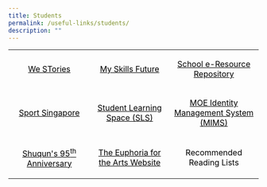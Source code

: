 ```yaml
---
title: Students
permalink: /useful-links/students/
description: ""
---
```

<table>
<tbody>
<tr>
<td style="text-align: center;" width="199">
<p><span style="color: #000000;"><a style="color: #000000;" href="https://online.fliphtml5.com/obrr/qkde/#p=1">We STories</a></span></p>
</td>
<td style="text-align: center;" width="208">
<p><span style="color: #000000;"><a style="color: #000000;" href="https://www.myskillsfuture.gov.sg/content/student/en/primary.html">My Skills Future</a></span></p>
</td>
<td style="text-align: center;" width="208">
<p><span style="color: #000000;"><a style="color: #000000;" href="https://schoolibrary.moe.edu.sg/eresourcespri/cgi-bin/spydus.exe/MSGTRN/WPAC/HOME">School e-Resource Repository</a></span></p>
</td>
</tr>
<tr>
<td style="text-align: center;" width="199">
<p><span style="color: #000000;"><a style="color: #000000;" href="https://www.sportsingapore.gov.sg/">Sport Singapore</a></span></p>
</td>
<td style="text-align: center;" width="208">
<p><span style="color: #000000;"><a style="color: #000000;" href="https://vle.learning.moe.edu.sg/login">Student Learning Space (SLS)</a></span></p>
</td>
<td style="text-align: center;" width="208">
<p><span style="color: #000000;"><a style="color: #000000;" href="https://idp.mims.moe.gov.sg/nidp/saml2/sso">MOE Identity Management System (MIMS)</a></span></p>
</td>
</tr>
<tr>
<td style="text-align: center;" width="199">
<p><span style="color: #000000;"><a style="color: #000000;" href="https://sites.google.com/moe.edu.sg/the-shuqun-story/home">Shuqun's 95<sup>th</sup> Anniversary</a></span></p>
</td>
<td style="text-align: center;" width="208">
<p><span style="color: #000000;"><a style="color: #000000;" href="https://w7euphoria.edu.sg/">The Euphoria for the Arts Website</a></span></p>
</td>
<td style="text-align: center;" width="208">
<p><span style="color: #000000;">Recommended Reading Lists</span></p>
</td>
</tr>
</tbody>
</table>